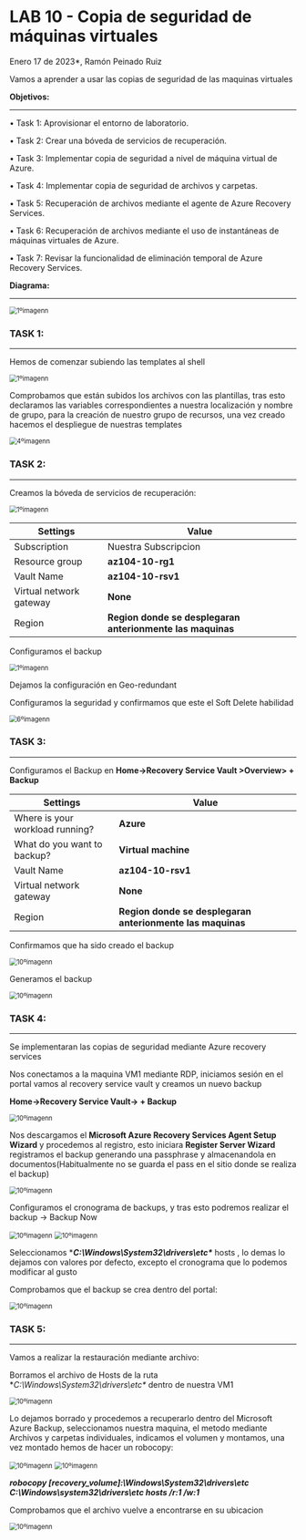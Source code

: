 # LAB 10 - Copia de seguridad de máquinas virtuales

Enero 17 de 2023*, Ramón Peinado Ruiz

Vamos a aprender a usar las copias de seguridad de las maquinas virtuales

**Objetivos:**

------

• Task 1: Aprovisionar el entorno de laboratorio. 

• Task 2: Crear una bóveda de servicios de recuperación.

• Task 3: Implementar copia de seguridad a nivel de máquina virtual de Azure.

• Task 4: Implementar copia de seguridad de archivos y carpetas. 

• Task 5: Recuperación de archivos mediante el agente de Azure Recovery Services.

• Task 6: Recuperación de archivos mediante el uso de instantáneas de máquinas virtuales de Azure.

• Task 7: Revisar la funcionalidad de eliminación temporal de Azure Recovery Services.

**Diagrama:**

------

<img src="/img/1ºimagenn.png" alt="1ºimagenn" style="zoom:80%;" />

### TASK 1:

------

Hemos de comenzar subiendo las templates al shell 

<img src="/img/2ºimagenn.png" alt="1ºimagenn" style="zoom:80%;" />

Comprobamos que están subidos los  archivos con las plantillas, tras esto declaramos las variables correspondientes a nuestra localización y nombre de grupo, para la creación de nuestro grupo de recursos, una vez creado hacemos el despliegue de nuestras templates

<img src="/img/4ºimagenn.png" alt="4ºimagenn" style="zoom:80%;" />

### TASK 2:

------

Creamos la bóveda de servicios de recuperación:

<img src="/img/3ºimagenn.png" alt="1ºimagenn" style="zoom:80%;" />

| Settings                | Value                                                      |
| ----------------------- | ---------------------------------------------------------- |
| Subscription            | Nuestra Subscripcion                                       |
| Resource group          | **az104-10-rg1**                                           |
| Vault Name              | **az104-10-rsv1**                                          |
| Virtual network gateway | **None**                                                   |
| Region                  | **Region donde se desplegaran anterionmente las maquinas** |

Configuramos el backup

<img src="/img/5ºimagenn.png" alt="1ºimagenn" style="zoom:80%;" />

Dejamos la configuración en Geo-redundant

Configuramos la seguridad y confirmamos que este el Soft Delete habilidad

<img src="/img/6ºimagenn.png" alt="6ºimagenn" style="zoom:80%;" />

### TASK 3:

------

Configuramos el Backup en **Home->Recovery Service Vault >Overview> + Backup**

| Settings                        | Value                                                      |
| ------------------------------- | ---------------------------------------------------------- |
| Where is your workload running? | **Azure**                                                  |
| What do you want to backup?     | **Virtual machine**                                        |
| Vault Name                      | **az104-10-rsv1**                                          |
| Virtual network gateway         | **None**                                                   |
| Region                          | **Region donde se desplegaran anterionmente las maquinas** |

Confirmamos que ha sido creado el backup

<img src="/img/10ºimagenn.png" alt="10ºimagenn" style="zoom:80%;" />

Generamos el backup



<img src="/img/11ºimagenn.png" alt="10ºimagenn" style="zoom:80%;" />

### TASK 4:

------

Se implementaran las copias de seguridad mediante Azure recovery services

Nos conectamos a la maquina VM1 mediante RDP, iniciamos sesión en el portal vamos al recovery service vault y creamos un nuevo backup

**Home->Recovery Service Vault-> + Backup**

<img src="/img/13ºimagenn.png" alt="10ºimagenn" style="zoom:80%;" />

Nos descargamos el  **Microsoft Azure Recovery Services Agent Setup Wizard** y procedemos al registro, esto iniciara **Register Server Wizard** registramos el backup generando una passphrase y almacenandola en documentos(Habitualmente no se guarda el pass en el sitio donde se realiza el backup)



<img src="/img/14ºimagenn.png" alt="10ºimagenn" style="zoom:80%;" />

Configuramos el cronograma de backups, y tras esto podremos realizar el backup -> Backup Now

<img src="/img/16ºimagenn.png" alt="10ºimagenn" style="zoom:80%;" />

<img src="/img/15ºimagenn.png" alt="10ºimagenn" style="zoom:80%;" />

Seleccionamos ********C:\Windows\System32\drivers\etc\******** hosts , lo demas lo dejamos con valores por defecto, excepto el cronograma que lo podemos modificar al gusto

Comprobamos que el backup se crea dentro del portal:

<img src="/img/17ºimagenn.png" alt="10ºimagenn" style="zoom:80%;" />



### TASK 5:

------

Vamos a realizar la restauración mediante archivo:

Borramos el archivo de Hosts de la ruta **C:\Windows\System32\drivers\etc\** dentro de nuestra VM1

<img src="/img/18ºimagenn.png" alt="10ºimagenn" style="zoom:80%;" />

Lo dejamos borrado y procedemos a recuperarlo dentro del Microsoft Azure Backup, seleccionamos nuestra maquina, el metodo mediante Archivos y carpetas individuales, indicamos el volumen y montamos, una vez montado hemos de hacer un robocopy:

<img src="/img/19ºimagenn.png" alt="10ºimagenn" style="zoom:80%;" />

<img src="/img/20ºimagenn.png" alt="10ºimagenn" style="zoom:80%;" />

***robocopy [recovery_volume]:\Windows\System32\drivers\etc C:\Windows\system32\drivers\etc hosts /r:1 /w:1***



Comprobamos que el archivo vuelve a encontrarse en su ubicacion

<img src="/img/21ºimagenn.png" alt="10ºimagenn" style="zoom:80%;" />




